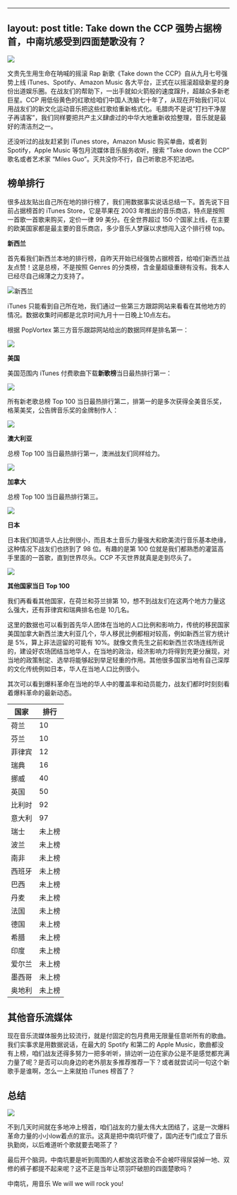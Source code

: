 
---
layout: post
title: Take down the CCP 强势占据榜首，中南坑感受到四面楚歌没有？
---

![](../images/take-down-ccp-cover.png)

文贵先生用生命在呐喊的摇滚 Rap 新歌《Take down the CCP》自从九月七号强势上线 iTunes、Spotify、Amazon Music 各大平台，正式在以摇滚超级新星的身份出道娱乐圈。在战友们的帮助下，一出手就如火箭般的速度蹿升，超越众多新老巨星。CCP 用低俗黄色的红歌给咱们中国人洗脑七十年了，从现在开始我们可以用战友们的新文化运动音乐把这些红歌给重新格式化。毛腊肉不是说“打扫干净屋子再请客”，我们同样要把共产主义肆虐过的中华大地重新收拾整理，音乐就是最好的清洁剂之一。

还没听过的战友赶紧到 iTunes store，Amazon Music 购买单曲，或者到 Spotify，Apple Music 等包月流媒体音乐服务收听，搜索 “Take down the CCP” 歌名或者艺术家 “Miles Guo”。灭共没你不行，自己听歌总不犯法吧。

## 榜单排行

很多战友贴出自己所在地的排行榜了，我们用数据事实说话总结一下。首先说下目前占据榜首的 iTunes Store，它是苹果在 2003 年推出的音乐商店，特点是按照一首歌一首歌来购买，定价一律 99 美分。在全世界超过 150 个国家上线，在主要的欧美国家都是最主要的音乐商店，多少音乐人梦寐以求想闯入这个排行榜 top。

**新西兰**

首先看我们新西兰本地的排行榜，自昨天开始已经强势占据榜首，给咱们新西兰战友点赞！这是总榜，不是按照 Genres 的分类榜，含金量超级重磅有没有。我本人已经尽自己绵薄之力支持了。

![新西兰](../images/new-zealand.PNG)

iTunes 只能看到自己所在地，我们通过一些第三方跟踪网站来看看在其他地方的情况。数据收集时间都是北京时间九月十一日晚上10点左右。

根据 PopVortex 第三方音乐跟踪网站给出的数据同样是排名第一：

![](../images/pv-nz.png)

**美国**

美国范围内 iTunes 付费歌曲下载**新歌榜**当日最热排行第一：

![](../images/pv-new.png)

所有新老歌总榜 Top 100 当日最热排行第二，排第一的是多次获得全美音乐奖，格莱美奖，公告牌音乐奖的金牌制作人：

![](../images/pv-all.png)

**澳大利亚**

总榜 Top 100 当日最热排行第一，澳洲战友们同样给力。

![](../images/pv-au.png)

**加拿大**

总榜 Top 100 当日最热排行第三。

![](../images/pv-canada.png)

**日本**

日本我们知道华人占比例很小，而且本土音乐力量强大和欧美流行音乐基本绝缘，这种情况下战友们也挤到了 98 位。有趣的是第 100 位就是我们都熟悉的灌篮高手里面的一首歌，直到世界尽头。CCP 不灭世界就真是走到尽头了。

![](../images/pv-jp.png)

**其他国家当日 Top 100**

我们再看看其他国家，在荷兰和芬兰排第 10，想不到战友们在这两个地方力量这么强大，还有菲律宾和瑞典排名也是 10几名。

这里的数据也可以看到首先华人团体在当地的人口比例和影响力，传统的移民国家美国加拿大新西兰澳大利亚几个，华人移民比例都相对较高，例如新西兰官方统计是 5%，算上非法逗留的可能有 10%。就像文贵先生之前和新西兰农场连线所说的，建设好农场团结当地华人，在当地的政治，经济影响力将得到充更分展现，对当地的政策制定、选举将能够起到举足轻重的作用。其他很多国家当地有自己深厚的文化传统例如日本，华人在当地人口比例很小。

其次可以看到爆料革命在当地的华人中的覆盖率和动员能力，战友们都时时刻刻看着爆料革命的最新动态。

国家 | 排行
------------ | -------------
荷兰 | 10
芬兰  |  10
菲律宾  |  12
瑞典  |  16
挪威  |  40
英国  |  50
比利时  |  92
意大利  |  97
瑞士  |  未上榜
波兰  |  未上榜
南非  |  未上榜
西班牙  |  未上榜
巴西  |  未上榜
丹麦  |  未上榜
法国  |  未上榜
德国  |  未上榜
希腊  |  未上榜
印度  |  未上榜
爱尔兰  |  未上榜
墨西哥  |  未上榜
奥地利  |  未上榜


## 其他音乐流媒体

现在音乐流媒体服务比较流行，就是付固定的包月费用无限量任意听所有的歌曲。我们实事求是用数据说话，在最大的 Spotify 和第二的 Apple Music，歌曲都没有上榜，咱们战友还得多努力一把多听听，排边听一边在家办公是不是感觉都充满力量了呢？是否可以向身边的老外朋友多推荐推荐一下？或者就尝试问一句这个新歌手是谁啊，怎么一上来就拍 iTunes 榜首了？

## 总结

![](../images/music-police.jpeg)

不到几天时间就在多地冲上榜首，咱们战友的力量太伟大太团结了，这是一次爆料革命力量的小小low着点的宣示。这真是把中南坑吓傻了，国内还专门成立了音乐执勤岗，以后难道听个歌就要去喝茶了？

最后开个脑洞，中南坑要是听到周围的人都放这首歌会不会被吓得尿袋掉一地、双修的裤子都提不起来呢？这不正是当年让项羽吓破胆的四面楚歌吗？

中南坑，用音乐 We will we will rock you!
